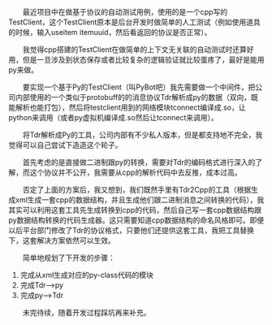 &emsp;&emsp;最近项目中在做基于协议的自动测试用例，使用的是一个cpp写的TestClient，这个TestClient原本是后台开发时做简单的人工测试（例如使用道具的时候，输入useitem itemuuid，然后看返回的协议是否正常）。

&emsp;&emsp;我觉得cpp搭建的TestClient在做简单的上下文无关联的自动测试时还算好用，但是一旦涉及到状态保存或者比较复杂的逻辑验证就比较蛋疼了，最好是能用py来做。

&emsp;&emsp;要实现一个基于Py的TestClient（叫PyBot吧）我先需要做一个中间件，把公司内部使用的一个类似于protobuff的的消息协议Tdr解析成py的数据（双向，既能解析也能打包），然后将testclient用到的网络模块tconnect编译成.so，让python来调用（或者py虚拟机编译成.so然后让tconnect来调用）。

&emsp;&emsp;将Tdr解析成Py的工具，公司内部有不少私人版本，但是都支持地不完全，我觉得可以自己尝试下造造这个轮子。

&emsp;&emsp;首先考虑的是直接做二进制跟py的转换，需要对Tdr的编码格式进行深入的了解，而这个协议并不公开，我需要从cpp的解析代码中去反推，成本过高。

&emsp;&emsp;否定了上面的方案后，我又想到，我们既然手里有Tdr2Cpp的工具（根据生成xml生成一套cpp的数据结构，并且生成他们跟二进制消息之间转换的代码），我其实可以利用这套工具先生成转换到cpp的代码，然后自己写一套cpp数据结构跟py数据结构转换的代码生成器。这只需要知道cpp数据结构的命名风格即可。即便以后平台部门修改了Tdr的协议格式，只要他们还提供这套工具，我把工具替换下，这套解决方案依然可以生效。

&emsp;&emsp;简单地规划了下开发的步骤：
1. 完成从xml生成对应的py-class代码的模块
2. 完成Tdr-->py
3. 完成py-->Tdr

&emsp;&emsp;未完待续，随着开发过程踩坑再来补充。
